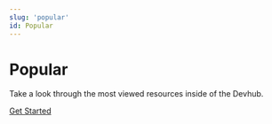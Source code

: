 ```yaml
---
slug: 'popular'
id: Popular
---
```

# Popular

Take a look through the most viewed resources inside of the Devhub.
<!-- viewResource=0 is conventional for navigating to the 'first' page -->
[Get Started](./popular?viewResource=0)
